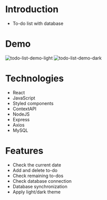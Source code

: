 # Introduction

- To-do list with database

# Demo
![todo-list-demo-light](https://user-images.githubusercontent.com/22536999/171171776-902b2a94-835b-423c-ae95-fd3978328ef5.png)
![todo-list-demo-dark](https://user-images.githubusercontent.com/22536999/171171782-8fd7f9db-de91-4ace-8884-61dc79d9a272.png)


# Technologies

- React
- JavaScript
- Styled components
- ContextAPI
- NodeJS
- Express
- Axios
- MySQL

# Features

- Check the current date
- Add and delete to-do
- Check remaining to-dos
- Check database connection
- Database synchronization
- Apply light/dark theme

